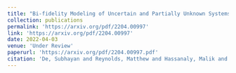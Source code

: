 ```yaml
---
title: "Bi-fidelity Modeling of Uncertain and Partially Unknown Systems using DeepONets"
collection: publications
permalink: 'https://arxiv.org/pdf/2204.00997'
link: 'https://arxiv.org/pdf/2204.00997'
date: 2022-04-03
venue: 'Under Review'
paperurl: 'https://arxiv.org/pdf/2204.00997.pdf'
citation: 'De, Subhayan and Reynolds, Matthew and Hassanaly, Malik and King, Ryan N. and Doostan, Alireza (2022)&quot; Bi-fidelity Modeling of Uncertain and Partially Unknown Systems using DeepONets.&quot; <i>Under Review</i>.'
---
```

